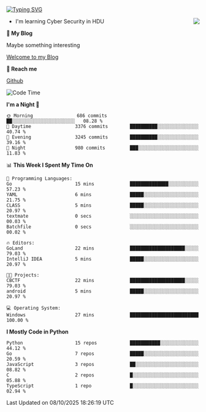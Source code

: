 [![Typing SVG](https://readme-typing-svg.herokuapp.com?font=Fira+Code&pause=1000&random=false&width=450&height=60&lines=Hello+%F0%9F%91%8B%F0%9F%8F%BB;I'm+JBNRZ)](https://git.io/typing-svg)

<a href="#">
  <img align="right" src="https://github-readme-stats.vercel.app/api?username=JBNRZ&show_icons=true&bg_color=15,f2f7fd,E0EAFC" />
</a>

- I'm learning Cyber Security in HDU

 **🌱 My Blog**

Maybe something interesting

[Welcome to my Blog](https://jbnrz.com.cn/)

 **💬 Reach me** 

[Github](https://github.com/JBNRZ)


<!--START_SECTION:waka-->
![Code Time](http://img.shields.io/badge/Code%20Time-1%2C403%20hrs%2049%20mins-blue)

**I'm a Night 🦉** 

```text
🌞 Morning                686 commits         ██░░░░░░░░░░░░░░░░░░░░░░░   08.28 % 
🌆 Daytime                3376 commits        ██████████░░░░░░░░░░░░░░░   40.74 % 
🌃 Evening                3245 commits        ██████████░░░░░░░░░░░░░░░   39.16 % 
🌙 Night                  980 commits         ███░░░░░░░░░░░░░░░░░░░░░░   11.83 % 
```


📊 **This Week I Spent My Time On** 

```text
💬 Programming Languages: 
Go                       15 mins             ██████████████░░░░░░░░░░░   57.23 % 
YAML                     6 mins              █████░░░░░░░░░░░░░░░░░░░░   21.75 % 
CLASS                    5 mins              █████░░░░░░░░░░░░░░░░░░░░   20.97 % 
textmate                 0 secs              ░░░░░░░░░░░░░░░░░░░░░░░░░   00.03 % 
Batchfile                0 secs              ░░░░░░░░░░░░░░░░░░░░░░░░░   00.02 % 

🔥 Editors: 
GoLand                   22 mins             ████████████████████░░░░░   79.03 % 
IntelliJ IDEA            5 mins              █████░░░░░░░░░░░░░░░░░░░░   20.97 % 

🐱‍💻 Projects: 
CBCTF                    22 mins             ████████████████████░░░░░   79.03 % 
android                  5 mins              █████░░░░░░░░░░░░░░░░░░░░   20.97 % 

💻 Operating System: 
Windows                  27 mins             █████████████████████████   100.00 % 
```

**I Mostly Code in Python** 

```text
Python                   15 repos            ███████████░░░░░░░░░░░░░░   44.12 % 
Go                       7 repos             █████░░░░░░░░░░░░░░░░░░░░   20.59 % 
JavaScript               3 repos             ██░░░░░░░░░░░░░░░░░░░░░░░   08.82 % 
C                        2 repos             █░░░░░░░░░░░░░░░░░░░░░░░░   05.88 % 
TypeScript               1 repo              █░░░░░░░░░░░░░░░░░░░░░░░░   02.94 % 
```




 Last Updated on 08/10/2025 18:26:19 UTC
<!--END_SECTION:waka-->
